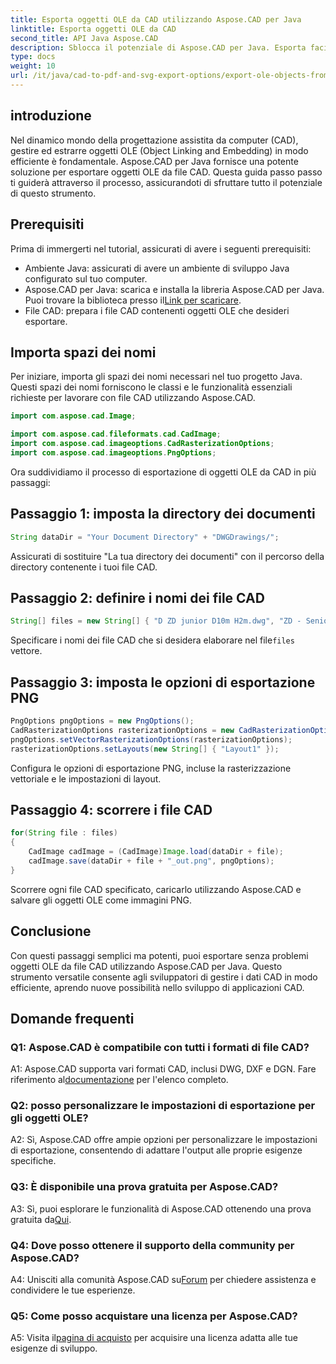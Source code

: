 ```yaml
---
title: Esporta oggetti OLE da CAD utilizzando Aspose.CAD per Java
linktitle: Esporta oggetti OLE da CAD
second_title: API Java Aspose.CAD
description: Sblocca il potenziale di Aspose.CAD per Java. Esporta facilmente oggetti OLE da file CAD. Scaricalo ora per una gestione semplificata dei dati CAD.
type: docs
weight: 10
url: /it/java/cad-to-pdf-and-svg-export-options/export-ole-objects-from-cad/
---
```

## introduzione

Nel dinamico mondo della progettazione assistita da computer (CAD), gestire ed estrarre oggetti OLE (Object Linking and Embedding) in modo efficiente è fondamentale. Aspose.CAD per Java fornisce una potente soluzione per esportare oggetti OLE da file CAD. Questa guida passo passo ti guiderà attraverso il processo, assicurandoti di sfruttare tutto il potenziale di questo strumento.

## Prerequisiti

Prima di immergerti nel tutorial, assicurati di avere i seguenti prerequisiti:

- Ambiente Java: assicurati di avere un ambiente di sviluppo Java configurato sul tuo computer.
-  Aspose.CAD per Java: scarica e installa la libreria Aspose.CAD per Java. Puoi trovare la biblioteca presso il[Link per scaricare](https://releases.aspose.com/cad/java/).
- File CAD: prepara i file CAD contenenti oggetti OLE che desideri esportare.

## Importa spazi dei nomi

Per iniziare, importa gli spazi dei nomi necessari nel tuo progetto Java. Questi spazi dei nomi forniscono le classi e le funzionalità essenziali richieste per lavorare con file CAD utilizzando Aspose.CAD.

```java
import com.aspose.cad.Image;

import com.aspose.cad.fileformats.cad.CadImage;
import com.aspose.cad.imageoptions.CadRasterizationOptions;
import com.aspose.cad.imageoptions.PngOptions;
```

Ora suddividiamo il processo di esportazione di oggetti OLE da CAD in più passaggi:

## Passaggio 1: imposta la directory dei documenti

```java
String dataDir = "Your Document Directory" + "DWGDrawings/";
```

Assicurati di sostituire "La tua directory dei documenti" con il percorso della directory contenente i tuoi file CAD.

## Passaggio 2: definire i nomi dei file CAD

```java
String[] files = new String[] { "D ZD junior D10m H2m.dwg", "ZD - Senior D6m H2m45.dwg" };
```

 Specificare i nomi dei file CAD che si desidera elaborare nel file`files` vettore.

## Passaggio 3: imposta le opzioni di esportazione PNG

```java
PngOptions pngOptions = new PngOptions();
CadRasterizationOptions rasterizationOptions = new CadRasterizationOptions();
pngOptions.setVectorRasterizationOptions(rasterizationOptions);
rasterizationOptions.setLayouts(new String[] { "Layout1" });
```

Configura le opzioni di esportazione PNG, incluse la rasterizzazione vettoriale e le impostazioni di layout.

## Passaggio 4: scorrere i file CAD

```java
for(String file : files)
{
    CadImage cadImage = (CadImage)Image.load(dataDir + file);
    cadImage.save(dataDir + file + "_out.png", pngOptions);
}
```

Scorrere ogni file CAD specificato, caricarlo utilizzando Aspose.CAD e salvare gli oggetti OLE come immagini PNG.

## Conclusione

Con questi passaggi semplici ma potenti, puoi esportare senza problemi oggetti OLE da file CAD utilizzando Aspose.CAD per Java. Questo strumento versatile consente agli sviluppatori di gestire i dati CAD in modo efficiente, aprendo nuove possibilità nello sviluppo di applicazioni CAD.

## Domande frequenti

### Q1: Aspose.CAD è compatibile con tutti i formati di file CAD?

 A1: Aspose.CAD supporta vari formati CAD, inclusi DWG, DXF e DGN. Fare riferimento al[documentazione](https://reference.aspose.com/cad/java/) per l'elenco completo.

### Q2: posso personalizzare le impostazioni di esportazione per gli oggetti OLE?

A2: Sì, Aspose.CAD offre ampie opzioni per personalizzare le impostazioni di esportazione, consentendo di adattare l'output alle proprie esigenze specifiche.

### Q3: È disponibile una prova gratuita per Aspose.CAD?

 A3: Sì, puoi esplorare le funzionalità di Aspose.CAD ottenendo una prova gratuita da[Qui](https://releases.aspose.com/).

### Q4: Dove posso ottenere il supporto della community per Aspose.CAD?

 A4: Unisciti alla comunità Aspose.CAD su[Forum](https://forum.aspose.com/c/cad/19) per chiedere assistenza e condividere le tue esperienze.

### Q5: Come posso acquistare una licenza per Aspose.CAD?

A5: Visita il[pagina di acquisto](https://purchase.aspose.com/buy) per acquisire una licenza adatta alle tue esigenze di sviluppo.